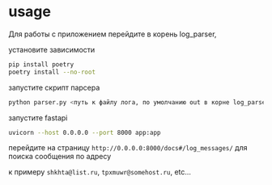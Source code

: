 # usage

Для работы с приложением перейдите в корень log_parser, 

установите зависимости

```bash
pip install poetry
poetry install --no-root
```

запустите скрипт парсера

```bash
python parser.py <путь к файлу лога, по умолчанию out в корне log_parser>
```

запустите fastapi

```bash
uvicorn --host 0.0.0.0 --port 8000 app:app
```

перейдите на страницу `http://0.0.0.0:8000/docs#/log_messages/` для поиска сообщения по адресу

к примеру `shkhta@list.ru`, `tpxmuwr@somehost.ru`, etc...